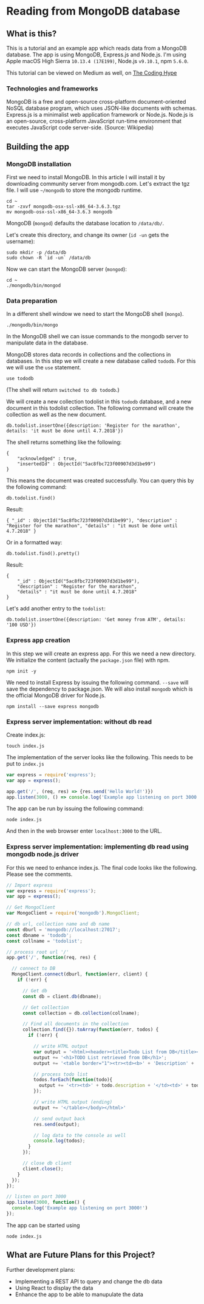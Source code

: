# Reading from MongoDB database

## What is this?
This is a tutorial and an example app which reads data from a MongoDB database. The app is using MongoDB, Express.js and Node.js.
I'm using Apple macOS High Sierra `10.13.4 (17E199)`, Node.js `v9.10.1`, npm `5.6.0`. 

This tutorial can be viewed on Medium as well, on [The Coding Hype](https://medium.com/thecodinghype/https-medium-com-thecodinghype-reading-from-mongodb-database-using-express-js-and-node-js-250ef8b9282a)

### Technologies and frameworks
MongoDB is a free and open-source cross-platform document-oriented NoSQL database program, which uses JSON-like documents with schemas.
Express.js is a minimalist web application framework or Node.js.
Node.js is an open-source, cross-platform JavaScript run-time environment that executes JavaScript code server-side. (Source: Wikipedia)

## Building the app

### MongoDB installation

First we need to install MongoDB. In this article I will install it by downloading community server from mongodb.com.
Let's extract the tgz file. I will use `~/mongodb` to store the mongodb runtime.

```
cd ~
tar -zxvf mongodb-osx-ssl-x86_64-3.6.3.tgz
mv mongodb-osx-ssl-x86_64-3.6.3 mongodb
```

MongoDB (`mongod`) defaults the database location to `/data/db/`.

Let's create this directory, and change its owner (`id -un` gets the username):

```
sudo mkdir -p /data/db
sudo chown -R `id -un` /data/db
```

Now we can start the MongoDB server (`mongod`):
```
cd ~
./mongodb/bin/mongod
```

### Data preparation
In a different shell window we need to start the MongoDB shell (`mongo`).
```
./mongodb/bin/mongo
```

In the MongoDB shell we can issue commands to the mongodb server to manipulate data in the database.

MongoDB stores data records in collections and the collections in databases. 
In this step we will create a new database called `tododb`. For this we will use the `use` statement.

```
use tododb
```

(The shell will return `switched to db tododb`.)

We will create a new collection todolist in this `tododb` database, and a new document in this todolist collection. The following command will create the collection as well as the new document.

```
db.todolist.insertOne({description: 'Register for the marathon', details: 'it must be done until 4.7.2018'})
```

The shell returns something like the following:

```
{
	"acknowledged" : true,
	"insertedId" : ObjectId("5ac8fbc723f00907d3d1be99")
}
```

This means the document was created successfully. You can query this by the following command:
```
db.todolist.find()
```

Result:
```
{ "_id" : ObjectId("5ac8fbc723f00907d3d1be99"), "description" : "Register for the marathon", "details" : "it must be done until 4.7.2018" }
```

Or in a formatted way:
```
db.todolist.find().pretty()
```

Result:
```
{
	"_id" : ObjectId("5ac8fbc723f00907d3d1be99"),
	"description" : "Register for the marathon",
	"details" : "it must be done until 4.7.2018"
}
```

Let's add another entry to the `todolist`:

```
db.todolist.insertOne({description: 'Get money from ATM', details: '100 USD'})
```


### Express app creation

In this step we will create an express app. For this we need a new directory.
We initialize the content (actually the `package.json` file) with npm.

```
npm init -y
```

We need to install Express by issuing the following command. `--save` will save the dependency to package.json. We will also install `mongodb` which is the official MongoDB driver for Node.js.

```
npm install --save express mongodb
```

### Express server implementation: without db read

Create index.js:

```
touch index.js
```

The implementation of the server looks like the following. This needs to be put to `index.js`

```javascript
var express = require('express');
var app = express();

app.get('/', (req, res) => {res.send('Hello World!')})
app.listen(3000, () => console.log('Example app listening on port 3000!'))
```

The app can be run by issuing the following command:
```
node index.js
```

And then in the web browser enter `localhost:3000` to the URL.

### Express server implementation: implementing db read using mongodb node.js driver

For this we need to enhance index.js. The final code looks like the following. Please see the comments.

```javascript
// Import express
var express = require('express');
var app = express();

// Get MongoClient
var MongoClient = require('mongodb').MongoClient;

// db url, collection name and db name
const dburl = 'mongodb://localhost:27017';
const dbname = 'tododb';
const collname = 'todolist';

// process root url '/'
app.get('/', function(req, res) {

  // connect to DB
  MongoClient.connect(dburl, function(err, client) {
    if (!err) {

      // Get db
      const db = client.db(dbname);

      // Get collection
      const collection = db.collection(collname);

      // Find all documents in the collection
      collection.find({}).toArray(function(err, todos) {
        if (!err) {

          // write HTML output
          var output = '<html><header><title>Todo List from DB</title></header><body>';
          output += '<h1>TODO List retrieved from DB</h1>';
          output += '<table border="1"><tr><td><b>' + 'Description' + '</b></td><td><b>' + 'Details' + '</b></td></tr>';

          // process todo list
          todos.forEach(function(todo){
            output += '<tr><td>' + todo.description + '</td><td>' + todo.details + '</td></tr>';
          });

          // write HTML output (ending)
          output += '</table></body></html>'

          // send output back
          res.send(output);

          // log data to the console as well
          console.log(todos);
        }
      });

      // close db client
      client.close();
    }
  });
});

// listen on port 3000
app.listen(3000, function() {
  console.log('Example app listening on port 3000!')
});
```

The app can be started using

```
node index.js
```

## What are Future Plans for this Project?
Further development plans:
  * Implementing a REST API to query and change the db data
  * Using React to display the data
  * Enhance the app to be able to manupulate the data
